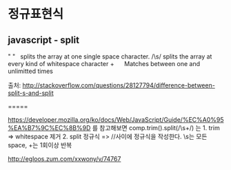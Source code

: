 # 정규표현식

## javascript - split
" "   splits the array at one single space character.
/\s/ splits the array at every kind of whitespace character
+      Matches between one and unlimitted times

출처: <http://stackoverflow.com/questions/28127794/difference-between-split-s-and-split> 

=====

https://developer.mozilla.org/ko/docs/Web/JavaScript/Guide/%EC%A0%95%EA%B7%9C%EC%8B%9D
를 참고해보면 comp.trim().split(/\s+/) 는 
	1. trim => whitespace 제거
	2. split 정규식 => //사이에 정규식을 작성한다. \s는 모든 space, +는 1회이상 반복

http://egloos.zum.com/xxwony/v/74767

